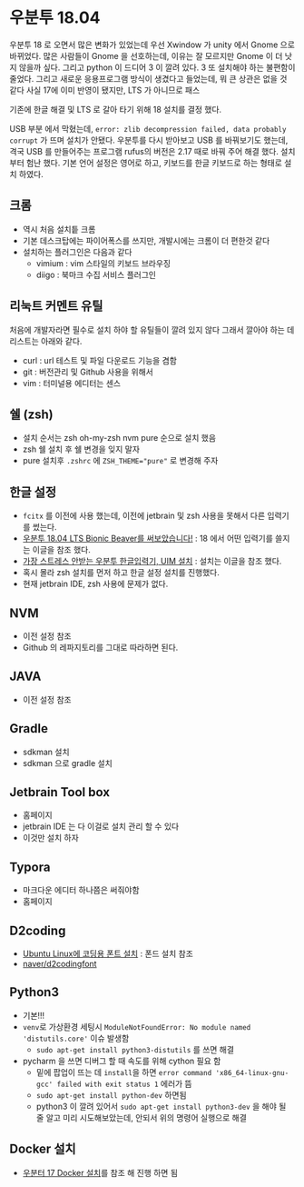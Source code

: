 # 우분투 18.04

우분투 18 로 오면서 많은 변화가 있었는데 우선 Xwindow 가 unity 에서 Gnome 으로 바뀌었다. 많은 사람들이 Gnome 을 선호하는데, 이유는 잘 모르지만 Gnome 이 더 낫지 않을까 싶다. 그리고 python 이 드디어 3 이 깔려 있다. 3 또 설치해야 하는 불편함이 줄었다. 그리고 새로운 응용프로그램 방식이 생겼다고 들었는데, 뭐 큰 상관은 없을 것 같다 사실 17에 이미 반영이 됐지만, LTS 가 아니므로 패스

기존에 한글 해결 및 LTS 로 갈아 타기 위해 18 설치를 결정 했다.

USB  부분 에서 막혔는데, `error: zlib decompression failed, data probably corrupt` 가 뜨며 설치가 안됐다. 우분투를 다시 받아보고 USB 를 바꿔보기도 했는데, 격국 USB 를 만들어주는 프로그램  rufus의 버전은 2.17 때로 바꿔 주어 해결 했다. 설치 부터 험난 했다. 기본 언어 설정은 영어로 하고, 키보드를 한글 키보드로 하는 형태로 설치 하였다.

## 크롬

- 역시 처음 설치틑 크롬
- 기본 데스크탑에는 파이어폭스를 쓰지만, 개발시에는 크롬이 더 편한것 같다
- 설치하는 플러그인은 다음과 같다
  - vimium : vim 스타일의 키보드 브라우징
  - diigo : 북마크 수집 서비스 플러그인

## 리눅트 커멘트 유틸

처음에 개발자라면 필수로 설치 하야 할 유틸들이 깔려 있지 않다 그래서 깔아야 하는 데 리스트는 아래와 같다.

- curl : url 테스트 및 파일 다운로드 기능을 겸함
- git : 버전관리 및 Github 사용을 위해서
- vim : 터미널용 에디터는 센스

## 쉘 (zsh)

- 설치 순서는 zsh oh-my-zsh nvm pure 순으로 설치 했음
- zsh 쉘 설치 후 쉘 변경을 잊지 말자
- pure 설치후 `.zshrc` 에 `ZSH_THEME="pure"` 로 변경해 주자

##  한글 설정

- `fcitx` 를 이전에 사용 했는데, 이전에 jetbrain 및 zsh 사용을 못해서 다른 입력기를 썼는다.
- [우분투 18.04 LTS Bionic Beaver를 써보았습니다!](http://hamonikr.org/board_bFBk25/47998) : 18 에서 어떤 입력기를 쓸지는 이글을 참조 했다.
- [가장 스트레스 안받는 우분투 한글입력기, UIM 설치](http://www.kwangsiklee.com/ko/2016/12/%EC%9A%B0%EB%B6%84%ED%88%AC%EC%97%90%EC%84%9C-uim-%ED%95%9C%EA%B8%80%EC%9E%85%EB%A0%A5%EA%B8%B0-%EC%84%A4%EC%B9%98%ED%95%98%EA%B8%B0/) : 설치는 이글을 참조 했다.
- 혹시 몰라 zsh 설치를 먼저 하고 한글 설정 설치를 진행했다.
- 현재 jetbrain IDE, zsh 사용에 문제가 없다.

## NVM

- 이전 설정 참조
- Github 의 레파지토리를 그대로 따라하면 된다.

## JAVA

- 이전 설정 참조

## Gradle

- sdkman 설치
- sdkman 으로 gradle 설치

## Jetbrain Tool box

- 홈페이지
- jetbrain IDE 는 다 이걸로 설치 관리 할 수 있다 
- 이것만 설치 하자

## Typora

- 마크다운 에디터 하나쯤은 써줘야함
- 홈페이지

## D2coding

- [Ubuntu Linux에 코딩용 폰트 설치](http://webnautes.tistory.com/1071) : 폰드 설치 참조
- [naver/d2codingfont](https://github.com/naver/d2codingfont)

## Python3

- 기본!!!
- `venv`로 가상환경 세팅시 `ModuleNotFoundError: No module named 'distutils.core'` 이슈 발생함
  - `sudo apt-get install python3-distutils` 를 쓰면 해결
- pycharm 을 쓰면 디버그 할 때 속도를 위해 cython  필요 함
  - 밑에 팝업이 뜨는 데 `install`을 하면 `error command 'x86_64-linux-gnu-gcc' failed with exit status 1`  에러가 뜸
  - `sudo apt-get install python-dev` 하면됨 
  - python3 이 깔려 있어서 `sudo apt-get install python3-dev` 을 해야 될 줄 알고 미리 시도해보았는데, 안되서 위의 명령어 실행으로 해결

## Docker 설치
- [우분터 17 Docker 설치](https://github.com/rkdgusrnrlrl/ubuntu-dev-setup/blob/master/ubuntu_17.md#docker)를 참조 해 진행 하면 됨

